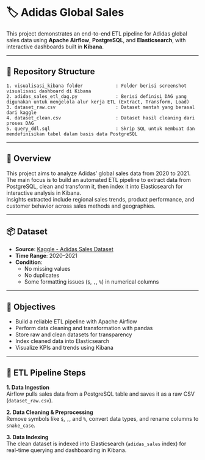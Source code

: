 # 🏷️ Adidas Global Sales

This project demonstrates an end-to-end ETL pipeline for Adidas global sales data using **Apache Airflow**, **PostgreSQL**, and **Elasticsearch**, with interactive dashboards built in **Kibana**.

---

## 📁 Repository Structure
```
1. visualisasi_kibana folder            : Folder berisi screenshot visualisasi dashboard di Kibana
2. adidas_sales_etl_dag.py              : Berisi definisi DAG yang digunakan untuk mengelola alur kerja ETL (Extract, Transform, Load)
3. dataset_raw.csv                      : Dataset mentah yang berasal dari kaggle
4. dataset_clean.csv                    : Dataset hasil cleaning dari proses DAG
5. query_ddl.sql                        : Skrip SQL untuk membuat dan mendefinisikan tabel dalam basis data PostgreSQL
```
---

## 📌 Overview

This project aims to analyze Adidas’ global sales data from 2020 to 2021.  
The main focus is to build an automated ETL pipeline to extract data from PostgreSQL, clean and transform it, then index it into Elasticsearch for interactive analysis in Kibana.  
Insights extracted include regional sales trends, product performance, and customer behavior across sales methods and geographies.

---

## 📦 Dataset

- **Source**: [Kaggle - Adidas Sales Dataset](https://www.kaggle.com/datasets/heemalichaudhari/adidas-sales-dataset)  
- **Time Range**: 2020–2021  
- **Condition**:  
  - No missing values  
  - No duplicates  
  - Some formatting issues (`$`, `,`, `%`) in numerical columns  

---

## 🧠 Objectives

- Build a reliable ETL pipeline with Apache Airflow  
- Perform data cleaning and transformation with pandas  
- Store raw and clean datasets for transparency  
- Index cleaned data into Elasticsearch  
- Visualize KPIs and trends using Kibana  

---

## 🔁 ETL Pipeline Steps

**1. Data Ingestion**  
Airflow pulls sales data from a PostgreSQL table and saves it as a raw CSV (`dataset_raw.csv`).

**2. Data Cleaning & Preprocessing**  
Remove symbols like `$`, `,`, and `%`, convert data types, and rename columns to `snake_case`.

**3. Data Indexing**  
The clean dataset is indexed into Elasticsearch (`adidas_sales` index) for real-time querying and dashboarding in Kibana.